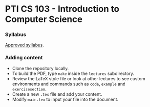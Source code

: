 # PTI CS 103 - Introduction to Computer Science

### Syllabus

[Approved syllabus](https://docs.google.com/document/d/1WvgGjS-LlSsHJXPYwWew4DQ-SJC_MdBNfPKTu68ljp0/edit).

### Adding content 

- Clone the repository locally.
- To build the PDF, type `make` inside the `lectures` subdirectory.
- Review the LaTeX style file or look at other lectures to see custom environments and commands such as `code`, `example` and `exercisesection`.
- Create a new `.tex` file and add your content.
- Modify `main.tex` to input your file into the document.